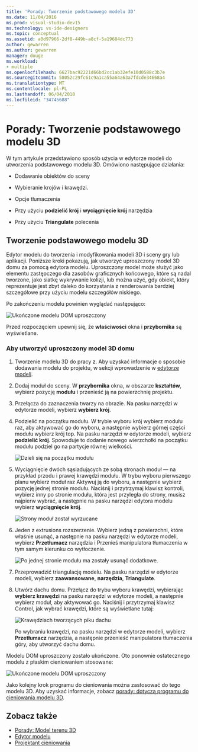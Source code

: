 ```yaml
---
title: 'Porady: Tworzenie podstawowego modelu 3D'
ms.date: 11/04/2016
ms.prod: visual-studio-dev15
ms.technology: vs-ide-designers
ms.topic: conceptual
ms.assetid: a0d97966-2df8-449b-a8cf-5a19684dc773
author: gewarren
ms.author: gewarren
manager: douge
ms.workload:
- multiple
ms.openlocfilehash: 6627bac92221d66bd2cc1ab32efe10d0588c3b7e
ms.sourcegitcommit: 58052c29fc61c9a1ca55a64a63a7fdcde34668a4
ms.translationtype: MT
ms.contentlocale: pl-PL
ms.lasthandoff: 06/04/2018
ms.locfileid: "34745688"
---
```

# <a name="how-to-create-a-basic-3d-model"></a>Porady: Tworzenie podstawowego modelu 3D

W tym artykule przedstawiono sposób użycia w edytorze modeli do utworzenia podstawowego modelu 3D. Omówiono następujące działania:

-   Dodawanie obiektów do sceny

-   Wybieranie krojów i krawędzi.

-   Opcje tłumaczenia

-   Przy użyciu **podzielić krój** i **wyciągnięcie krój** narzędzia

-   Przy użyciu **Triangulate** polecenia

## <a name="create-a-basic-3d-model"></a>Tworzenie podstawowego modelu 3D
 Edytor modelu do tworzenia i modyfikowania modeli 3D i sceny gry lub aplikacji. Poniższe kroki pokazują, jak utworzyć uproszczony model 3D domu za pomocą edytora modelu. Uproszczony model może służyć jako elementu zastępczego dla zasobów graficznych końcowego, które są nadal tworzone, jako siatkę wykrywanie kolizji, lub można użyć, gdy obiekt, który reprezentuje jest zbyt daleko do korzystania z renderowania bardziej szczegółowe przy użyciu modelu szczegółów niskiego.

 Po zakończeniu modelu powinien wyglądać następująco:

 ![Ukończone modelu DOM uproszczony](../designers/media/gfx_model_demo_house_final.png)

 Przed rozpoczęciem upewnij się, że **właściwości** okna i **przybornika** są wyświetlane.

### <a name="to-create-a-simplified-3d-model-of-a-house"></a>Aby utworzyć uproszczony model 3D domu

1.  Tworzenie modelu 3D do pracy z. Aby uzyskać informacje o sposobie dodawania modelu do projektu, w sekcji wprowadzenie w [edytorze modeli](../designers/model-editor.md).

2.  Dodaj moduł do sceny. W **przybornika** okna, w obszarze **kształtów**, wybierz pozycję **modułu** i przenieść ją na powierzchnię projektu.

3.  Przełącza do zaznaczenia twarzy na obrazie. Na pasku narzędzi w edytorze modeli, wybierz **wybierz krój**.

4.  Podzielić na początku modułu. W trybie wyboru krój wybierz modułu raz, aby aktywować go do wyboru, a następnie wybierz górnej części modułu wybierz krój top. Na pasku narzędzi w edytorze modeli, wybierz **podzielić krój**. Spowoduje to dodanie nowego wierzchołki na początku modułu podziel go na partycje równej wielkości.

     ![Dzieli się na początku modułu](../designers/media/gfx_model_demo_house_subdiv.png)

5.  Wyciągnięcie dwóch sąsiadujących ze sobą stronach moduł — na przykład przodu i prawej krawędzi modułu. W trybu wyboru pierwszego planu wybierz moduł raz Aktywuj ją do wyboru, a następnie wybierz pozycję jednej stronie modułu. Naciśnij i przytrzymaj klawisz kontroli, wybierz inny po stronie modułu, która jest przyległa do strony, musisz najpierw wybrać, a następnie na pasku narzędzi edytora modelu wybierz **wyciągnięcie krój**.

     ![Strony moduł został wyrzucane](../designers/media/gfx_model_demo_house_extrude.png)

6.  Jeden z extrusions rozszerzenie. Wybierz jedną z powierzchni, które właśnie usunąć, a następnie na pasku narzędzi w edytorze modeli, wybierz **Przetłumacz** narzędzia i Przenieś manipulatora tłumaczenia w tym samym kierunku co wytłoczenie.

     ![Po jednej stronie modułu ma zostały usunąć dodatkowe.](../designers/media/gfx_model_demo_house_extend.png)

7.  Przeprowadzić triangulację modelu. Na pasku narzędzi w edytorze modeli, wybierz **zaawansowane**, **narzędzia**, **Triangulate**.

8.  Utwórz dachu domu. Przełącz do trybu wyboru krawędzi, wybierając **wybierz krawędzi** na pasku narzędzi w edytorze modeli, a następnie wybierz moduł, aby aktywować go. Naciśnij i przytrzymaj klawisz Control, jak wybrać krawędzi, które są wyświetlane tutaj:

     ![Krawędziach tworzących piku dachu](../designers/media/gfx_model_demo_house_edges.png)

     Po wybraniu krawędzi, na pasku narzędzi w edytorze modeli, wybierz **Przetłumacz** narzędzia, a następnie przenieść manipulatora tłumaczenia góry, aby utworzyć dachu domu.

 Modelu DOM uproszczony zostało ukończone. Oto ponownie ostatecznego modelu z płaskim cieniowaniem stosowane:

 ![Ukończone modelu DOM uproszczony](../designers/media/gfx_model_demo_house_final.png)

 Jako kolejny krok programu do cieniowania można zastosować do tego modelu 3D. Aby uzyskać informacje, zobacz [porady: dotyczą programu do cieniowania modelu 3D](../designers/how-to-apply-a-shader-to-a-3-d-model.md).

## <a name="see-also"></a>Zobacz także

- [Porady: Model terenu 3D](../designers/how-to-model-3-d-terrain.md)
- [Edytor modelu](../designers/model-editor.md)
- [Projektant cieniowania](../designers/shader-designer.md)